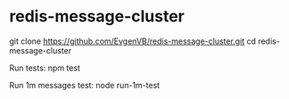 # redis-message-cluster
git clone https://github.com/EvgenVB/redis-message-cluster.git
cd redis-message-cluster

Run tests:
npm test

Run 1m messages test:
node run-1m-test

